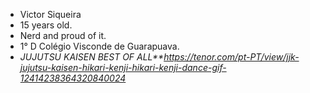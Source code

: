 - Victor Siqueira
- 15 years old.
- Nerd and proud of it.
- 1° D Colégio Visconde de Guarapuava.
- *JUJUTSU KAISEN BEST OF ALL**https://tenor.com/pt-PT/view/jjk-jujutsu-kaisen-hikari-kenji-hikari-kenji-dance-gif-12414238364320840024*

<!--
**VICTORSIQUEIRA-14/VICTORSIQUEIRA-14** is a ✨ _special_ ✨ repository because its `README.md` (this file) appears on your GitHub profile.

Here are some ideas to get you started:

- 🔭 I’m currently working on ...
- 🌱 I’m currently learning ...
- 👯 I’m looking to collaborate on ...
- 🤔 I’m looking for help with ...
- 💬 Ask me about ...
- 📫 How to reach me: ...
- 😄 Pronouns: ...
- ⚡ Fun fact: ...
-->
